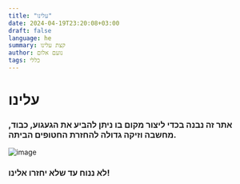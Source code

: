 ```yaml
---
title: "עלינו"
date: 2024-04-19T23:20:08+03:00
draft: false
language: he
summary: קצת עלינו
author: נועם אלום
tags: כללי
---
```


# עלינו

### אתר זה נבנה בכדי ליצור מקום בו ניתן להביע את הגעגוע, כבוד, מחשבה וזיקה גדולה להחזרת החטופים הביתה.

![image](/images/about.jpg)

### לא ננוח עד שלא יחזרו אלינו!